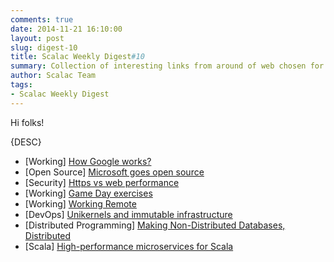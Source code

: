 ```yaml
---
comments: true
date: 2014-11-21 16:10:00
layout: post
slug: digest-10
title: Scalac Weekly Digest#10
summary: Collection of interesting links from around of web chosen for you by Scalac team
author: Scalac Team
tags:
- Scalac Weekly Digest
---
```


Hi folks! 

{DESC}

* \[Working\] [How Google works?](www.slideshare.net/ericschmidt/how-google-works-final-1)
* \[Open Source\] [Microsoft goes open source](http://news.microsoft.com/2014/11/12/microsoft-takes-net-open-source-and-cross-platform-adds-new-development-capabilities-with-visual-studio-2015-net-2015-and-visual-studio-online/)
* \[Security\] [Https vs web performance](http://moz.com/blog/enabling-https-without-sacrificing-web-performance)
* \[Working\] [Game Day exercises](https://stripe.com/blog/game-day-exercises-at-stripe)
* \[Working\] [Working Remote](http://blog.driftt.com/what-if-your-team-was-working-remote)
* \[DevOps\] [Unikernels and immutable infrastructure](https://medium.com/@darrenrush/after-docker-unikernels-and-immutable-infrastructure-93d5a91c849e)
* \[Distributed Programming] [Making Non-Distributed Databases, Distributed](http://techblog.netflix.com/2014/11/introducing-dynomite.html)
* \[Scala\] [High-performance microservices for Scala](https://tumblr.github.io/colossus/)
